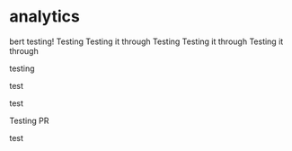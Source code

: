 # analytics
bert testing!
Testing
Testing it through
Testing
Testing it through
Testing it through


testing


test


test

Testing PR

test
